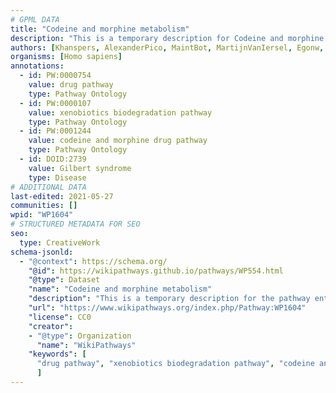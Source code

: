 ```yaml
---
# GPML DATA
title: "Codeine and morphine metabolism"
description: "This is a temporary description for Codeine and morphine metabolism"
authors: [Khanspers, AlexanderPico, MaintBot, MartijnVanIersel, Egonw, Christine Chichester, Mkutmon, DeSl, Fehrhart, Eweitz]
organisms: [Homo sapiens]
annotations:
  - id: PW:0000754
    value: drug pathway
    type: Pathway Ontology
  - id: PW:0000107
    value: xenobiotics biodegradation pathway
    type: Pathway Ontology
  - id: PW:0001244 
    value: codeine and morphine drug pathway
    type: Pathway Ontology
  - id: DOID:2739
    value: Gilbert syndrome
    type: Disease
# ADDITIONAL DATA
last-edited: 2021-05-27
communities: []
wpid: "WP1604"
# STRUCTURED METADATA FOR SEO
seo:
  type: CreativeWork
schema-jsonld:
  - "@context": https://schema.org/
    "@id": https://wikipathways.github.io/pathways/WP554.html
    "@type": Dataset
    "name": "Codeine and morphine metabolism"
    "description": "This is a temporary description for the pathway entitled: Codeine and morphine metabolism"
    "url": "https://www.wikipathways.org/index.php/Pathway:WP1604"
    "license": CC0
    "creator":
    - "@type": Organization
      "name": "WikiPathways"
    "keywords": [
      "drug pathway", "xenobiotics biodegradation pathway", "codeine and morphine drug pathway", "Gilbert syndrome",
      ]
---
```

